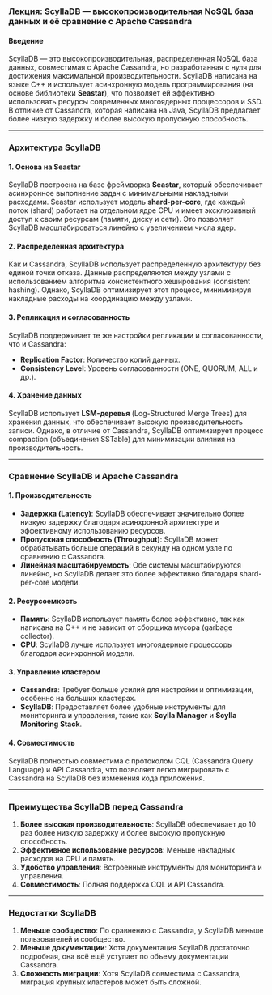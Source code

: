 ### Лекция: ScyllaDB — высокопроизводительная NoSQL база данных и её сравнение с Apache Cassandra

#### Введение
ScyllaDB — это высокопроизводительная, распределенная NoSQL база данных, совместимая с Apache Cassandra, но разработанная с нуля для достижения максимальной производительности. ScyllaDB написана на языке C++ и использует асинхронную модель программирования (на основе библиотеки **Seastar**), что позволяет ей эффективно использовать ресурсы современных многоядерных процессоров и SSD. В отличие от Cassandra, которая написана на Java, ScyllaDB предлагает более низкую задержку и более высокую пропускную способность.

---

### Архитектура ScyllaDB

#### 1. **Основа на Seastar**
ScyllaDB построена на базе фреймворка **Seastar**, который обеспечивает асинхронное выполнение задач с минимальными накладными расходами. Seastar использует модель **shard-per-core**, где каждый поток (shard) работает на отдельном ядре CPU и имеет эксклюзивный доступ к своим ресурсам (памяти, диску и сети). Это позволяет ScyllaDB масштабироваться линейно с увеличением числа ядер.

#### 2. **Распределенная архитектура**
Как и Cassandra, ScyllaDB использует распределенную архитектуру без единой точки отказа. Данные распределяются между узлами с использованием алгоритма консистентного хеширования (consistent hashing). Однако, ScyllaDB оптимизирует этот процесс, минимизируя накладные расходы на координацию между узлами.

#### 3. **Репликация и согласованность**
ScyllaDB поддерживает те же настройки репликации и согласованности, что и Cassandra:
- **Replication Factor**: Количество копий данных.
- **Consistency Level**: Уровень согласованности (ONE, QUORUM, ALL и др.).

#### 4. **Хранение данных**
ScyllaDB использует **LSM-деревья** (Log-Structured Merge Trees) для хранения данных, что обеспечивает высокую производительность записи. Однако, в отличие от Cassandra, ScyllaDB оптимизирует процесс compaction (объединения SSTable) для минимизации влияния на производительность.

---

### Сравнение ScyllaDB и Apache Cassandra

#### 1. **Производительность**
- **Задержка (Latency)**: ScyllaDB обеспечивает значительно более низкую задержку благодаря асинхронной архитектуре и эффективному использованию ресурсов.
- **Пропускная способность (Throughput)**: ScyllaDB может обрабатывать больше операций в секунду на одном узле по сравнению с Cassandra.
- **Линейная масштабируемость**: Обе системы масштабируются линейно, но ScyllaDB делает это более эффективно благодаря shard-per-core модели.

#### 2. **Ресурсоемкость**
- **Память**: ScyllaDB использует память более эффективно, так как написана на C++ и не зависит от сборщика мусора (garbage collector).
- **CPU**: ScyllaDB лучше использует многоядерные процессоры благодаря асинхронной модели.

#### 3. **Управление кластером**
- **Cassandra**: Требует больше усилий для настройки и оптимизации, особенно на больших кластерах.
- **ScyllaDB**: Предоставляет более удобные инструменты для мониторинга и управления, такие как **Scylla Manager** и **Scylla Monitoring Stack**.

#### 4. **Совместимость**
ScyllaDB полностью совместима с протоколом CQL (Cassandra Query Language) и API Cassandra, что позволяет легко мигрировать с Cassandra на ScyllaDB без изменения кода приложения.

---

### Преимущества ScyllaDB перед Cassandra

1. **Более высокая производительность**: ScyllaDB обеспечивает до 10 раз более низкую задержку и более высокую пропускную способность.
2. **Эффективное использование ресурсов**: Меньше накладных расходов на CPU и память.
3. **Удобство управления**: Встроенные инструменты для мониторинга и управления.
4. **Совместимость**: Полная поддержка CQL и API Cassandra.

---

### Недостатки ScyllaDB

1. **Меньше сообщество**: По сравнению с Cassandra, у ScyllaDB меньше пользователей и сообщество.
2. **Меньше документации**: Хотя документация ScyllaDB достаточно подробная, она всё ещё уступает по объему документации Cassandra.
3. **Сложность миграции**: Хотя ScyllaDB совместима с Cassandra, миграция крупных кластеров может быть сложной.